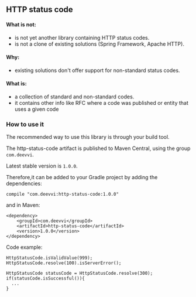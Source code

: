 ## HTTP status code
#### What is not:
* is not yet another library containing HTTP status codes.
* is not a clone of existing solutions (Spring Framework, Apache HTTP).

#### Why:
* existing solutions don't offer support for non-standard status codes.

#### What is:
* a collection of standard and non-standard codes.
* it contains other info like RFC where a code was published or entity that uses a given code


### How to use it
The recommended way to use this library is through your build tool.

The http-status-code artifact is published to Maven Central, using the group `com.deevvi`.

Latest stable version is `1.0.0`.

Therefore,it can be added to your Gradle project by adding the dependencies:

```
compile "com.deevvi:http-status-code:1.0.0"
```
and in Maven:
```
<dependency>
    <groupId>com.deevvi</groupId>
    <artifactId>http-status-code</artifactId>
    <version>1.0.0</version>
</dependency>
```

Code example:

```
HttpStatusCode.isValidValue(999);
HttpStatusCode.resolve(100).isServerError();

HttpStatusCode statusCode = HttpStatusCode.resolve(300);
if(statusCode.isSuccessful()){
  ...
}
```

